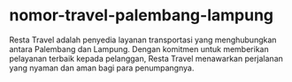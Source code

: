 # nomor-travel-palembang-lampung
Resta Travel adalah penyedia layanan transportasi yang menghubungkan antara Palembang dan Lampung. Dengan komitmen untuk memberikan pelayanan terbaik kepada pelanggan, Resta Travel menawarkan perjalanan yang nyaman dan aman bagi para penumpangnya.
